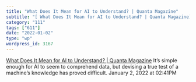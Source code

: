 ```yaml
---
title: "What Does It Mean for AI to Understand? | Quanta Magazine"
subtitle: "[ What Does It Mean for AI to Understand? | Quanta Magazine](https://www.quantamagazine.org/what-doe..."
category: "111"
tags: ["611"]
date: "2022-01-02"
type: "wp"
wordpress_id: 3167
---
```

[ What Does It Mean for AI to Understand? | Quanta Magazine](https://www.quantamagazine.org/what-does-it-mean-for-ai-to-understand-20211216/)
 It’s simple enough for AI to seem to comprehend data, but devising a true test of a machine’s knowledge has proved difficult.
January 2, 2022 at 02:41PM